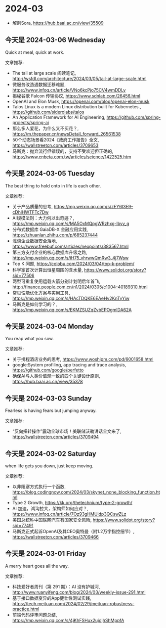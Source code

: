 # 2024-03

- 解剖Sora, https://hub.baai.ac.cn/view/35509

## 今天是 2024-03-06 Wednesday

Quick at meal, quick at work.

文章推荐:
- The tail at large scale 阅读笔记, http://wsfdl.com/architecture/2024/03/05/tail-at-large-scale.html
- 微服务改造遇数据迁移难题, https://www.infoq.cn/article/VNo6kcPjo75CV4wmDDLy
- 揭秘谷歌 Falcon 传输协议, https://www.sdnlab.com/26456.html
- OpenAI and Elon Musk, https://openai.com/blog/openai-elon-musk
- Talos Linux is a modern Linux distribution built for Kubernetes., https://github.com/siderolabs/talos
- An Application Framework for AI Engineering, https://github.com/spring-projects/spring-ai
- 那么多人爱花，为什么又不买花？, https://m.thepaper.cn/newsDetail_forward_26561538
- 50个动态场景看2024《政府工作报告》全文, https://wallstreetcn.com/articles/3709653
- 马斯克：抛弃流行但错误的，支持不受欢迎但正确的, https://www.cnbeta.com.tw/articles/science/1422525.htm


## 今天是 2024-03-05 Tuesday

The best thing to hold onto in life is each other.

文章推荐:
- 关于产品质量的思考, https://mp.weixin.qq.com/s/zEY6I3E9-cDhlHWTFTc7Dw
- AI规模法则：大力何以出奇迹？, https://mp.weixin.qq.com/s/MA5OxMQpgWRzhxg-lbyy_g
- 分布式数据库 GaiaDB-X 金融应用实践, https://zhuanlan.zhihu.com/p/685237444
- 浅谈企业数据安全落地, https://www.freebuf.com/articles/neopoints/383567.html
- 第三方支付企业的核心数据库升级之路, https://mp.weixin.qq.com/s/iH75_vhrwwQmRw3_4j7Wsw
- Top K 问题, https://colobu.com/2024/03/04/top-k-problem/
- 科学家首次计算出恒星周围的含水量, https://www.solidot.org/story?sid=77506
- 两型可重复使用运载火箭分别计划明后年首飞, http://finance.people.com.cn/n1/2024/0305/c1004-40189310.html
- 常见性能优化方案与实用工具, https://mp.weixin.qq.com/s/HAcTDQKE6EAeHv2KnTyYiw
- 马斯克是如何学习的？, https://mp.weixin.qq.com/s/EKMZSUZqZvbEPOgmlDA62A

## 今天是 2024-03-04 Monday

You reap what you sow.

文章推荐:
- 关于携程酒店业务的思考, https://www.woshipm.com/pd/6001658.html
- google:System profiling, app tracing and trace analysis, https://github.com/google/perfetto
- 确保AI与人类价值观一致的四个关键设计原则, https://hub.baai.ac.cn/view/35378


## 今天是 2024-03-03 Sunday

Fearless is having fears but jumping anyway.

文章推荐:
- “反向扭转操作”震动全球市场！美联储沃勒讲话全文来了, https://wallstreetcn.com/articles/3709494

## 今天是 2024-03-02 Saturday

when life gets you down, just keep moving.

文章推荐:
- 以非阻塞方式执行一个函数, https://blog.codingnow.com/2024/03/skynet_none_blocking_function.html
- Type 2 Growth, https://kk.org/thetechnium/type-2-growth/
- AI 加速，鸿沟拉大，架构师如何应对？, https://www.infoq.cn/article/7Oz93gHMUidp3QCswZLz
- 美国总统称中国联网汽车有国家安全风险, https://www.solidot.org/story?sid=77491
- 马斯克正式起诉OpenAI及其CEO奥特曼（附1.2万字指控细节）, https://wallstreetcn.com/articles/3709466

## 今天是 2024-03-01 Friday

A merry heart goes all the way. 

文章推荐:
- 科技爱好者周刊（第 291 期）：AI 没有护城河, http://www.ruanyifeng.com/blog/2024/03/weekly-issue-291.html
- 基于接口数据变异的App健壮性测试实践, https://tech.meituan.com/2024/02/29/meituan-robustness-practice.html
- 前端代码评审问题总结, https://mp.weixin.qq.com/s/4jKhFSHux2ujdjhShMppfA

